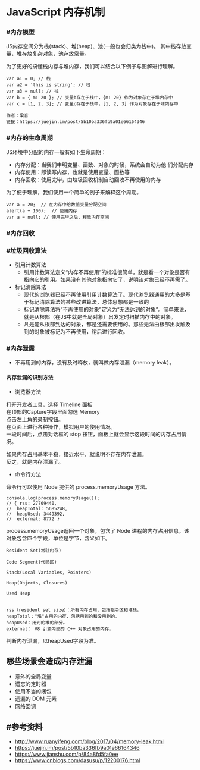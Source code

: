 # JavaScript 内存机制

### #内存模型

JS内存空间分为栈(stack)、堆(heap)、池(一般也会归类为栈中)。 其中栈存放变量，堆存放复杂对象，池存放常量。


为了更好的搞懂栈内存与堆内存，我们可以结合以下例子与图解进行理解。
```
var a1 = 0; // 栈 
var a2 = 'this is string'; // 栈
var a3 = null; // 栈 
var b = { m: 20 }; // 变量b存在于栈中，{m: 20} 作为对象存在于堆内存中
var c = [1, 2, 3]; // 变量c存在于栈中，[1, 2, 3] 作为对象存在于堆内存中

作者：梁音
链接：https://juejin.im/post/5b10ba336fb9a01e66164346
```

### #内存的生命周期

JS环境中分配的内存一般有如下生命周期：

- 内存分配：当我们申明变量、函数、对象的时候，系统会自动为他 们分配内存
- 内存使用：即读写内存，也就是使用变量、函数等
- 内存回收：使用完毕，由垃圾回收机制自动回收不再使用的内存

为了便于理解，我们使用一个简单的例子来解释这个周期。
```
var a = 20;  // 在内存中给数值变量分配空间
alert(a + 100);  // 使用内存
var a = null; // 使用完毕之后，释放内存空间
```

### #内存回收


### #垃圾回收算法

- 引用计数算法
  - 引用计数算法定义“内存不再使用”的标准很简单，就是看一个对象是否有指向它的引用。如果没有其他对象指向它了，说明该对象已经不再需了。
- 标记清除算法
  - 现代的浏览器已经不再使用引用计数算法了。现代浏览器通用的大多是基于标记清除算法的某些改进算法，总体思想都是一致的
  - 标记清除算法将“不再使用的对象”定义为“无法达到的对象”。简单来说，就是从根部（在JS中就是全局对象）出发定时扫描内存中的对象。
  - 凡是能从根部到达的对象，都是还需要使用的。那些无法由根部出发触及到的对象被标记为不再使用，稍后进行回收。



### #内存泄露

- 不再用到的内存，没有及时释放，就叫做内存泄漏（memory leak）。

#### 内存泄漏的识别方法
- 浏览器方法

打开开发者工具，选择 Timeline 面板  
在顶部的Capture字段里面勾选 Memory  
点击左上角的录制按钮。  
在页面上进行各种操作，模拟用户的使用情况。  
一段时间后，点击对话框的 stop 按钮，面板上就会显示这段时间的内存占用情况。  

如果内存占用基本平稳，接近水平，就说明不存在内存泄漏。  
反之，就是内存泄漏了。  

- 命令行方法

命令行可以使用 Node 提供的 process.memoryUsage 方法。
```
console.log(process.memoryUsage());
// { rss: 27709440,
//  heapTotal: 5685248,
//  heapUsed: 3449392,
//  external: 8772 }
```

process.memoryUsage返回一个对象，包含了 Node 进程的内存占用信息。该对象包含四个字段，单位是字节，含义如下。

```
Resident Set(常驻内存)

Code Segment(代码区)

Stack(Local Variables, Pointers)

Heap(Objects, Closures)

Used Heap


rss（resident set size）：所有内存占用，包括指令区和堆栈。
heapTotal："堆"占用的内存，包括用到的和没用到的。
heapUsed：用到的堆的部分。
external： V8 引擎内部的 C++ 对象占用的内存。
```
判断内存泄漏，以heapUsed字段为准。


## 哪些场景会造成内存泄漏


- 意外的全局变量
- 遗忘的定时器
- 使用不当的闭包
- 遗漏的 DOM 元素
- 网络回调


## #参考资料

- http://www.ruanyifeng.com/blog/2017/04/memory-leak.html
- https://juejin.im/post/5b10ba336fb9a01e66164346
- https://www.jianshu.com/p/84a8fd5fa0ee
- https://www.cnblogs.com/dasusu/p/12200176.html
